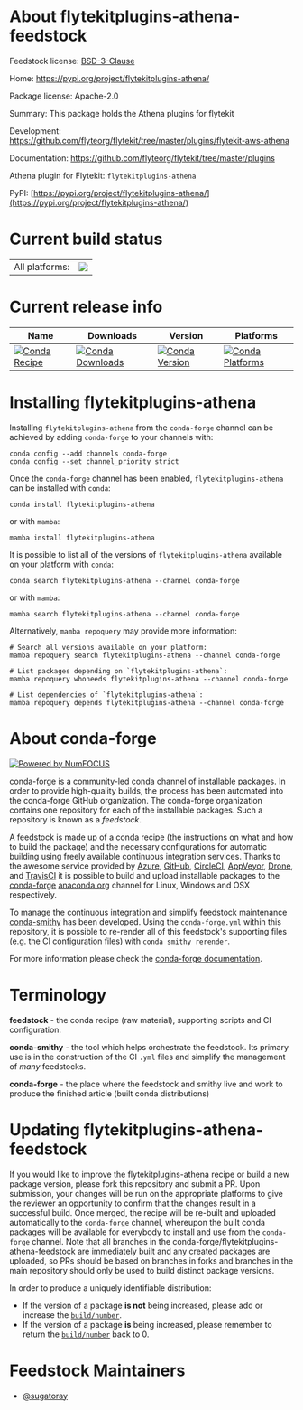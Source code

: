 About flytekitplugins-athena-feedstock
======================================

Feedstock license: [BSD-3-Clause](https://github.com/conda-forge/flytekitplugins-athena-feedstock/blob/main/LICENSE.txt)

Home: https://pypi.org/project/flytekitplugins-athena/

Package license: Apache-2.0

Summary: This package holds the Athena plugins for flytekit

Development: https://github.com/flyteorg/flytekit/tree/master/plugins/flytekit-aws-athena

Documentation: https://github.com/flyteorg/flytekit/tree/master/plugins

Athena plugin for Flytekit: `flytekitplugins-athena`

PyPI: [https://pypi.org/project/flytekitplugins-athena/](https://pypi.org/project/flytekitplugins-athena/)


Current build status
====================


<table><tr><td>All platforms:</td>
    <td>
      <a href="https://dev.azure.com/conda-forge/feedstock-builds/_build/latest?definitionId=16906&branchName=main">
        <img src="https://dev.azure.com/conda-forge/feedstock-builds/_apis/build/status/flytekitplugins-athena-feedstock?branchName=main">
      </a>
    </td>
  </tr>
</table>

Current release info
====================

| Name | Downloads | Version | Platforms |
| --- | --- | --- | --- |
| [![Conda Recipe](https://img.shields.io/badge/recipe-flytekitplugins--athena-green.svg)](https://anaconda.org/conda-forge/flytekitplugins-athena) | [![Conda Downloads](https://img.shields.io/conda/dn/conda-forge/flytekitplugins-athena.svg)](https://anaconda.org/conda-forge/flytekitplugins-athena) | [![Conda Version](https://img.shields.io/conda/vn/conda-forge/flytekitplugins-athena.svg)](https://anaconda.org/conda-forge/flytekitplugins-athena) | [![Conda Platforms](https://img.shields.io/conda/pn/conda-forge/flytekitplugins-athena.svg)](https://anaconda.org/conda-forge/flytekitplugins-athena) |

Installing flytekitplugins-athena
=================================

Installing `flytekitplugins-athena` from the `conda-forge` channel can be achieved by adding `conda-forge` to your channels with:

```
conda config --add channels conda-forge
conda config --set channel_priority strict
```

Once the `conda-forge` channel has been enabled, `flytekitplugins-athena` can be installed with `conda`:

```
conda install flytekitplugins-athena
```

or with `mamba`:

```
mamba install flytekitplugins-athena
```

It is possible to list all of the versions of `flytekitplugins-athena` available on your platform with `conda`:

```
conda search flytekitplugins-athena --channel conda-forge
```

or with `mamba`:

```
mamba search flytekitplugins-athena --channel conda-forge
```

Alternatively, `mamba repoquery` may provide more information:

```
# Search all versions available on your platform:
mamba repoquery search flytekitplugins-athena --channel conda-forge

# List packages depending on `flytekitplugins-athena`:
mamba repoquery whoneeds flytekitplugins-athena --channel conda-forge

# List dependencies of `flytekitplugins-athena`:
mamba repoquery depends flytekitplugins-athena --channel conda-forge
```


About conda-forge
=================

[![Powered by
NumFOCUS](https://img.shields.io/badge/powered%20by-NumFOCUS-orange.svg?style=flat&colorA=E1523D&colorB=007D8A)](https://numfocus.org)

conda-forge is a community-led conda channel of installable packages.
In order to provide high-quality builds, the process has been automated into the
conda-forge GitHub organization. The conda-forge organization contains one repository
for each of the installable packages. Such a repository is known as a *feedstock*.

A feedstock is made up of a conda recipe (the instructions on what and how to build
the package) and the necessary configurations for automatic building using freely
available continuous integration services. Thanks to the awesome service provided by
[Azure](https://azure.microsoft.com/en-us/services/devops/), [GitHub](https://github.com/),
[CircleCI](https://circleci.com/), [AppVeyor](https://www.appveyor.com/),
[Drone](https://cloud.drone.io/welcome), and [TravisCI](https://travis-ci.com/)
it is possible to build and upload installable packages to the
[conda-forge](https://anaconda.org/conda-forge) [anaconda.org](https://anaconda.org/)
channel for Linux, Windows and OSX respectively.

To manage the continuous integration and simplify feedstock maintenance
[conda-smithy](https://github.com/conda-forge/conda-smithy) has been developed.
Using the ``conda-forge.yml`` within this repository, it is possible to re-render all of
this feedstock's supporting files (e.g. the CI configuration files) with ``conda smithy rerender``.

For more information please check the [conda-forge documentation](https://conda-forge.org/docs/).

Terminology
===========

**feedstock** - the conda recipe (raw material), supporting scripts and CI configuration.

**conda-smithy** - the tool which helps orchestrate the feedstock.
                   Its primary use is in the construction of the CI ``.yml`` files
                   and simplify the management of *many* feedstocks.

**conda-forge** - the place where the feedstock and smithy live and work to
                  produce the finished article (built conda distributions)


Updating flytekitplugins-athena-feedstock
=========================================

If you would like to improve the flytekitplugins-athena recipe or build a new
package version, please fork this repository and submit a PR. Upon submission,
your changes will be run on the appropriate platforms to give the reviewer an
opportunity to confirm that the changes result in a successful build. Once
merged, the recipe will be re-built and uploaded automatically to the
`conda-forge` channel, whereupon the built conda packages will be available for
everybody to install and use from the `conda-forge` channel.
Note that all branches in the conda-forge/flytekitplugins-athena-feedstock are
immediately built and any created packages are uploaded, so PRs should be based
on branches in forks and branches in the main repository should only be used to
build distinct package versions.

In order to produce a uniquely identifiable distribution:
 * If the version of a package **is not** being increased, please add or increase
   the [``build/number``](https://docs.conda.io/projects/conda-build/en/latest/resources/define-metadata.html#build-number-and-string).
 * If the version of a package **is** being increased, please remember to return
   the [``build/number``](https://docs.conda.io/projects/conda-build/en/latest/resources/define-metadata.html#build-number-and-string)
   back to 0.

Feedstock Maintainers
=====================

* [@sugatoray](https://github.com/sugatoray/)

